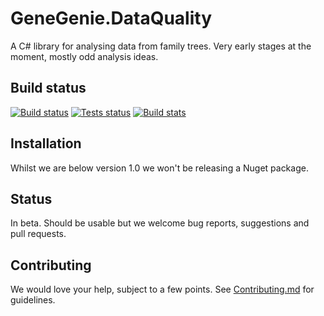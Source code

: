# GeneGenie.DataQuality

A C# library for analysing data from family trees. Very early stages at the moment, mostly odd analysis ideas.

## Build status
[![Build status](https://ci.appveyor.com/api/projects/status/p8uh8470ypkrpxuj?svg=true)](https://ci.appveyor.com/project/RyanONeill1970/genegenie-dataquality)
[![Tests status](https://appveyor-shields-badge.herokuapp.com/api/testResults/ryanoneill1970/genegenie-dataquality/badge.svg)](https://ci.appveyor.com/project/ryanoneill1970/genegenie-dataquality/build/tests)
[![Build stats](https://buildstats.info/appveyor/chart/ryanoneill1970/genegenie-dataquality)](https://ci.appveyor.com/project/ryanoneill1970/genegenie-dataquality/history)

## Installation

Whilst we are below version 1.0 we won't be releasing a Nuget package.

## Status

In beta. Should be usable but we welcome bug reports, suggestions and pull requests.

## Contributing

We would love your help, subject to a few points. See [Contributing.md](Contributing.md) for guidelines.
